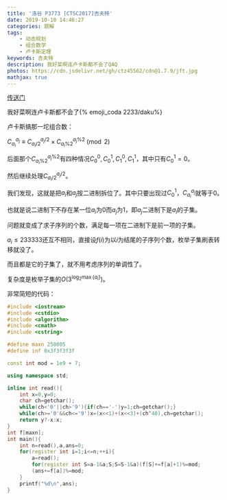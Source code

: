 ```yaml
---
title: '洛谷 P3773 [CTSC2017]吉夫特'
date: 2019-10-10 14:46:27
categories: 题解
tags:
	- 动态规划
	- 组合数学
	- 卢卡斯定理
keywords: 吉夫特
description: 我好菜啊连卢卡斯都不会了QAQ
photos: https://cdn.jsdelivr.net/gh/ctz45562/cdn@1.7.9/jft.jpg
mathjax: true
---
```


[传送门](https://www.luogu.org/problem/P3773)

我好菜啊连卢卡斯都不会了{% emoji_coda 2233/daku%}

<!--more-->

卢卡斯搞那一坨组合数：

$C_{a_i}^{a_j}\equiv C_{a_i/2}^{a_j/2}\times C_{a_i\%2}^{a_j\%2}\pmod 2$

后面那个$C_{a_i\%2}^{a_j\%2}$有四种情况$C_0^0,C_0^1,C_1^0,C_1^1$，其中只有$C_0^1=0$。

然后继续处理$C_{a_i/2}^{a_j/2}$。

我们发现，这就是把$a_i$和$a_j$按二进制拆位了。其中只要出现过$C_0^1$，$C_{a_i}^{a_j}$就等于$0$。

也就是说二进制下不存在某一位$a_i$为$0$而$a_j$为$1$，即$a_j$二进制下是$a_i$的子集。

问题就变成了求子序列的个数，满足每一项在二进制下是前一项的子集。

$a_i\le 233333$还互不相同，直接设$f(i)$为以$i$为结尾的子序列个数，枚举子集刷表转移就没了。

而且都是它的子集了，就不用考虑序列的单调性了。

复杂度是枚举子集的$O(3^{\log_2\max\{a_i\}})$。

非常简短的代码：

``` cpp
#include <iostream>
#include <cstdio>
#include <algorithm>
#include <cmath>
#include <cstring>

#define maxn 250005
#define inf 0x3f3f3f3f

const int mod = 1e9 + 7;

using namespace std;

inline int read(){
	int x=0,y=0;
	char ch=getchar();
	while(ch<'0'||ch>'9'){if(ch=='-')y=1;ch=getchar();}
	while(ch>='0'&&ch<='9')x=(x<<1)+(x<<3)+(ch^48),ch=getchar();
	return y?-x:x;
}
int f[maxn];
int main(){
	int n=read(),a,ans=0;
	for(register int i=1;i<=n;++i){
		a=read();
		for(register int S=a-1&a;S;S=S-1&a)(f[S]+=f[a]+1)%=mod;
		(ans+=f[a])%=mod;
	}
	printf("%d\n",ans);
}

```

